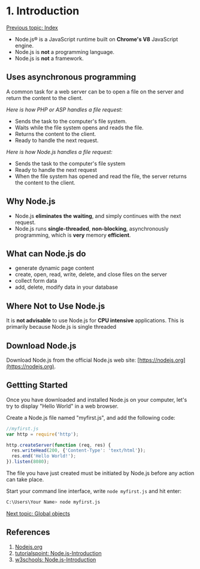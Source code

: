 # 1. Introduction

[Previous topic: Index](README.md)

* Node.js® is a JavaScript runtime built on **Chrome's V8** JavaScript engine.
* Node.js is **not** a programming language.
* Node.js is **not** a framework.

## Uses asynchronous programming

A common task for a web server can be to open a file on the server and return the content to the client.

*Here is how PHP or ASP handles a file request:*

* Sends the task to the computer's file system.
* Waits while the file system opens and reads the file.
* Returns the content to the client.
* Ready to handle the next request.

*Here is how Node.js handles a file request:*

* Sends the task to the computer's file system
* Ready to handle the next request
* When the file system has opened and read the file, the server returns the content to the client.

## Why Node.js

* Node.js **eliminates** **the** **waiting**, and simply continues with the next request.
* Node.js runs **single-threaded**, **non-blocking**, asynchronously programming, which is **very** memory **efficient**.

## What can Node.js do

* generate dynamic page content
* create, open, read, write, delete, and close files on the server
* collect form data
* add, delete, modify data in your database

## Where Not to Use Node.js

It is **not advisable** to use Node.js for **CPU intensive** applications. This is primarily because Node.js is single threaded

## Download Node.js

Download Node.js from the official Node.js web site: [https://nodejs.org](https://nodejs.org).

## Gettting Started

Once you have downloaded and installed Node.js on your computer, let's try to display "Hello World" in a web browser.

Create a Node.js file named "myfirst.js", and add the following code:

```JavaScript
//myfirst.js
var http = require('http');

http.createServer(function (req, res) {
  res.writeHead(200, {'Content-Type': 'text/html'});
  res.end('Hello World!');
}).listen(8080);
```

The file you have just created must be initiated by Node.js before any action can take place.

Start your command line interface, write `node myfirst.js` and hit enter:

```bash
C:\Users\Your Name> node myfirst.js
```

[Next topic: Global objects](Global-Objects.md)

## References

1. [Nodejs.org](https://nodejs.org/en/about/)
2. [tutorialspoint: Node.js-Introduction](https://www.tutorialspoint.com/nodejs/nodejs_introduction.htm)
3. [w3schools: Node.js-Introduction](https://www.w3schools.com/nodejs/default.asp)